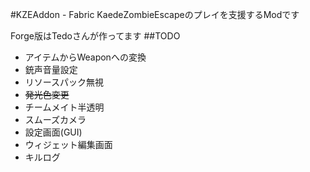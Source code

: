 #KZEAddon - Fabric
KaedeZombieEscapeのプレイを支援するModです

Forge版はTedoさんが作ってます
##TODO
- アイテムからWeaponへの変換
- 銃声音量設定
- リソースパック無視
- ~~発光色変更~~
- チームメイト半透明
- スムーズカメラ
- 設定画面(GUI)
- ウィジェット編集画面
- キルログ
